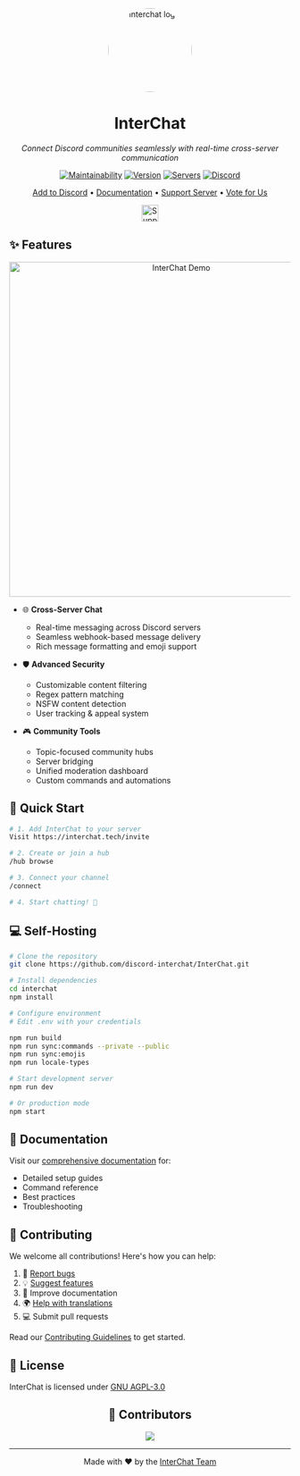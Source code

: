 <div align="center">
  <img src="https://github.com/user-attachments/assets/33f68c3a-67bc-4653-8578-2ab350ac3a75" alt="interchat logo" width="150" height="150" style="border-radius: 50%">

  # InterChat
  
  *Connect Discord communities seamlessly with real-time cross-server communication*

  [![Maintainability](https://api.codeclimate.com/v1/badges/97ca95fdce0e3c2c6146/maintainability)](https://codeclimate.com/github/Discord-InterChat/InterChat/maintainability)
  [![Version](https://img.shields.io/github/package-json/v/discord-interchat/interchat?logo=npm&color=fedcba)](https://github.com/Discord-InterChat/InterChat)
  [![Servers](https://top.gg/api/widget/servers/769921109209907241.svg/)](https://top.gg/bot/769921109209907241)
  [![Discord](https://img.shields.io/discord/770256165300338709?style=flat&logo=discord&logoColor=white&label=discord&color=5865F2)](https://discord.gg/cgYgC6YZyX)

  [Add to Discord](https://interchat.tech/invite) • [Documentation](https://interchat.tech/docs) • [Support Server](https://discord.gg/cgYgC6YZyX) • [Vote for Us](https://interchat.tech/vote)

  <a href="https://ko-fi.com/V7V017M8GW"><img src="https://ko-fi.com/img/githubbutton_sm.svg" alt="Support us on Ko-fi" height="30"></a>
</div>

## ✨ Features

<div align="center">
  <img src="https://your-demo-image-url-here.gif" alt="InterChat Demo" width="600">
</div>

- 🌐 **Cross-Server Chat**
  - Real-time messaging across Discord servers
  - Seamless webhook-based message delivery
  - Rich message formatting and emoji support

- 🛡️ **Advanced Security**
  - Customizable content filtering
  - Regex pattern matching
  - NSFW content detection
  - User tracking & appeal system

- 🎮 **Community Tools**
  - Topic-focused community hubs
  - Server bridging
  - Unified moderation dashboard
  - Custom commands and automations

## 🚀 Quick Start

```bash
# 1. Add InterChat to your server
Visit https://interchat.tech/invite

# 2. Create or join a hub
/hub browse

# 3. Connect your channel
/connect

# 4. Start chatting! 🎉
```

## 💻 Self-Hosting

```bash
# Clone the repository
git clone https://github.com/discord-interchat/InterChat.git

# Install dependencies
cd interchat
npm install

# Configure environment
# Edit .env with your credentials

npm run build
npm run sync:commands --private --public
npm run sync:emojis
npm run locale-types

# Start development server
npm run dev

# Or production mode
npm start
```

## 📘 Documentation

Visit our [comprehensive documentation](https://interchat.tech/docs) for:

- Detailed setup guides
- Command reference
- Best practices
- Troubleshooting

## 🤝 Contributing

We welcome all contributions! Here's how you can help:

1. 🐛 [Report bugs](https://github.com/Discord-InterChat/InterChat/issues)
2. 💡 [Suggest features](https://github.com/Discord-InterChat/InterChat/issues)
3. 📝 Improve documentation
4. 🌍 [Help with translations](https://crowdin.com/project/interchat)
5. 💻 Submit pull requests

Read our [Contributing Guidelines](CONTRIBUTING.md) to get started.

## 📜 License

InterChat is licensed under [GNU AGPL-3.0](LICENSE)

<div align="center">

## 💖 Contributors

<a href="https://github.com/discord-interchat/interchat/graphs/contributors">
  <img src="https://contrib.rocks/image?repo=discord-interchat/interchat" />
</a>

---

Made with ❤️ by the [InterChat Team](https://github.com/orgs/Discord-InterChat/people)

</div>
